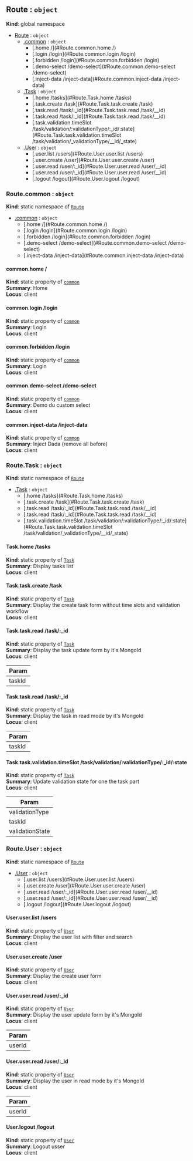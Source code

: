 <a name="Route"></a>

## Route : <code>object</code>
**Kind**: global namespace  

* [Route](#Route) : <code>object</code>
    * [.common](#Route.common) : <code>object</code>
        * [.home  /](#Route.common.home  /)
        * [.login  /login](#Route.common.login  /login)
        * [.forbidden  /login](#Route.common.forbidden  /login)
        * [.demo-select  /demo-select](#Route.common.demo-select  /demo-select)
        * [.inject-data  /inject-data](#Route.common.inject-data  /inject-data)
    * [.Task](#Route.Task) : <code>object</code>
        * [.home  /tasks](#Route.Task.home  /tasks)
        * [.task.create  /task](#Route.Task.task.create  /task)
        * [.task.read  /task/:_id](#Route.Task.task.read  /task/__id)
        * [.task.read  /task/:_id](#Route.Task.task.read  /task/__id)
        * [.task.validation.timeSlot  /task/validation/:validationType/:_id/:state](#Route.Task.task.validation.timeSlot  /task/validation/_validationType/__id/_state)
    * [.User](#Route.User) : <code>object</code>
        * [.user.list  /users](#Route.User.user.list  /users)
        * [.user.create  /user](#Route.User.user.create  /user)
        * [.user.read  /user/:_id](#Route.User.user.read  /user/__id)
        * [.user.read  /user/:_id](#Route.User.user.read  /user/__id)
        * [.logout  /logout](#Route.User.logout  /logout)

<a name="Route.common"></a>

### Route.common : <code>object</code>
**Kind**: static namespace of <code>[Route](#Route)</code>  

* [.common](#Route.common) : <code>object</code>
    * [.home  /](#Route.common.home  /)
    * [.login  /login](#Route.common.login  /login)
    * [.forbidden  /login](#Route.common.forbidden  /login)
    * [.demo-select  /demo-select](#Route.common.demo-select  /demo-select)
    * [.inject-data  /inject-data](#Route.common.inject-data  /inject-data)

<a name="Route.common.home  /"></a>

#### common.home  /
**Kind**: static property of <code>[common](#Route.common)</code>  
**Summary**: Home  
**Locus**: client  
<a name="Route.common.login  /login"></a>

#### common.login  /login
**Kind**: static property of <code>[common](#Route.common)</code>  
**Summary**: Login  
**Locus**: client  
<a name="Route.common.forbidden  /login"></a>

#### common.forbidden  /login
**Kind**: static property of <code>[common](#Route.common)</code>  
**Summary**: Login  
**Locus**: client  
<a name="Route.common.demo-select  /demo-select"></a>

#### common.demo-select  /demo-select
**Kind**: static property of <code>[common](#Route.common)</code>  
**Summary**: Demo du custom select  
**Locus**: client  
<a name="Route.common.inject-data  /inject-data"></a>

#### common.inject-data  /inject-data
**Kind**: static property of <code>[common](#Route.common)</code>  
**Summary**: Inject Dada (remove all before)  
**Locus**: client  
<a name="Route.Task"></a>

### Route.Task : <code>object</code>
**Kind**: static namespace of <code>[Route](#Route)</code>  

* [.Task](#Route.Task) : <code>object</code>
    * [.home  /tasks](#Route.Task.home  /tasks)
    * [.task.create  /task](#Route.Task.task.create  /task)
    * [.task.read  /task/:_id](#Route.Task.task.read  /task/__id)
    * [.task.read  /task/:_id](#Route.Task.task.read  /task/__id)
    * [.task.validation.timeSlot  /task/validation/:validationType/:_id/:state](#Route.Task.task.validation.timeSlot  /task/validation/_validationType/__id/_state)

<a name="Route.Task.home  /tasks"></a>

#### Task.home  /tasks
**Kind**: static property of <code>[Task](#Route.Task)</code>  
**Summary**: Display tasks list  
**Locus**: client  
<a name="Route.Task.task.create  /task"></a>

#### Task.task.create  /task
**Kind**: static property of <code>[Task](#Route.Task)</code>  
**Summary**: Display the create task form without time slots and validation workflow  
**Locus**: client  
<a name="Route.Task.task.read  /task/__id"></a>

#### Task.task.read  /task/:_id
**Kind**: static property of <code>[Task](#Route.Task)</code>  
**Summary**: Display the task update form by it's MongoId  
**Locus**: client  

| Param |
| --- |
| taskId | 

<a name="Route.Task.task.read  /task/__id"></a>

#### Task.task.read  /task/:_id
**Kind**: static property of <code>[Task](#Route.Task)</code>  
**Summary**: Display the task in read mode by it's MongoId  
**Locus**: client  

| Param |
| --- |
| taskId | 

<a name="Route.Task.task.validation.timeSlot  /task/validation/_validationType/__id/_state"></a>

#### Task.task.validation.timeSlot  /task/validation/:validationType/:_id/:state
**Kind**: static property of <code>[Task](#Route.Task)</code>  
**Summary**: Update validation state for one the task part  
**Locus**: client  

| Param |
| --- |
| validationType | 
| taskId | 
| validationState | 

<a name="Route.User"></a>

### Route.User : <code>object</code>
**Kind**: static namespace of <code>[Route](#Route)</code>  

* [.User](#Route.User) : <code>object</code>
    * [.user.list  /users](#Route.User.user.list  /users)
    * [.user.create  /user](#Route.User.user.create  /user)
    * [.user.read  /user/:_id](#Route.User.user.read  /user/__id)
    * [.user.read  /user/:_id](#Route.User.user.read  /user/__id)
    * [.logout  /logout](#Route.User.logout  /logout)

<a name="Route.User.user.list  /users"></a>

#### User.user.list  /users
**Kind**: static property of <code>[User](#Route.User)</code>  
**Summary**: Display the user list with filter and search  
**Locus**: client  
<a name="Route.User.user.create  /user"></a>

#### User.user.create  /user
**Kind**: static property of <code>[User](#Route.User)</code>  
**Summary**: Display the create user form  
**Locus**: client  
<a name="Route.User.user.read  /user/__id"></a>

#### User.user.read  /user/:_id
**Kind**: static property of <code>[User](#Route.User)</code>  
**Summary**: Display the user update form by it's MongoId  
**Locus**: client  

| Param |
| --- |
| userId | 

<a name="Route.User.user.read  /user/__id"></a>

#### User.user.read  /user/:_id
**Kind**: static property of <code>[User](#Route.User)</code>  
**Summary**: Display the user in read mode by it's MongoId  
**Locus**: client  

| Param |
| --- |
| userId | 

<a name="Route.User.logout  /logout"></a>

#### User.logout  /logout
**Kind**: static property of <code>[User](#Route.User)</code>  
**Summary**: Logout usser  
**Locus**: client  
